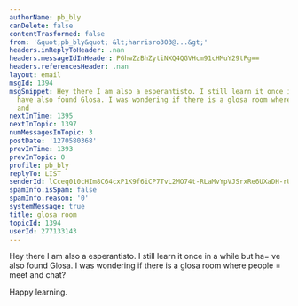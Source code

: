 ```yaml
---
authorName: pb_bly
canDelete: false
contentTrasformed: false
from: '&quot;pb_bly&quot; &lt;harrisro303@...&gt;'
headers.inReplyToHeader: .nan
headers.messageIdInHeader: PGhwZzBhZytiNXQ4QGVHcm91cHMuY29tPg==
headers.referencesHeader: .nan
layout: email
msgId: 1394
msgSnippet: Hey there I am also a esperantisto. I still learn it once in a while but
  have also found Glosa. I was wondering if there is a glosa room where people meet
  and
nextInTime: 1395
nextInTopic: 1397
numMessagesInTopic: 3
postDate: '1270580368'
prevInTime: 1393
prevInTopic: 0
profile: pb_bly
replyTo: LIST
senderId: lCceq010cHIm8C64cxP1K9f6iCP7TvL2MO74t-RLaMvYpVJSrxRe6UXaDH-rU-XhHuLVeSomYrzYR9whmH-jjD-ArOQXhkE
spamInfo.isSpam: false
spamInfo.reason: '0'
systemMessage: true
title: glosa room
topicId: 1394
userId: 277133143
---
```


Hey there I am also a esperantisto. I still learn it once in a while but ha=
ve also found Glosa. I was wondering if there is a glosa room where people =
meet and chat?

Happy learning.


